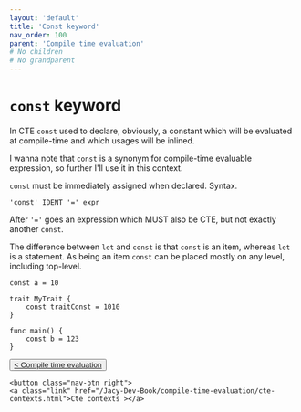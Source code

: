 ```yaml
---
layout: 'default'
title: 'Const keyword'
nav_order: 100
parent: 'Compile time evaluation'
# No children
# No grandparent
---
```


# `const` keyword

In CTE `const` used to declare, obviously, a constant which will be evaluated at compile-time and which usages will be
inlined.

I wanna note that `const` is a synonym for compile-time evaluable expression, so further I'll use it in this context.

`const` must be immediately assigned when declared. Syntax.

```antlr4
'const' IDENT '=' expr
```

After `'='` goes an expression which MUST also be CTE, but not exactly another `const`.

The difference between `let` and `const` is that `const` is an item, whereas `let` is a statement. As being an item
`const` can be placed mostly on any level, including top-level.

```antlr4
const a = 10

trait MyTrait {
    const traitConst = 1010
}

func main() {
    const b = 123
}
```
<div class="nav-btn-block">
    <button class="nav-btn left">
    <a class="link" href="/Jacy-Dev-Book/compile-time-evaluation/index.html">< Compile time evaluation</a>
</button>

    <button class="nav-btn right">
    <a class="link" href="/Jacy-Dev-Book/compile-time-evaluation/cte-contexts.html">Cte contexts ></a>
</button>

</div>
